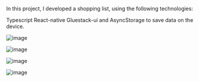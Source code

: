 In this project, I developed a shopping list, using the following technologies:

Typescript
React-native
Gluestack-ui
and AsyncStorage to save data on the device.

![image](https://github.com/user-attachments/assets/ce0beace-b2a1-4d0d-803f-58670097a1da)

![image](https://github.com/user-attachments/assets/d7740073-d0b0-4fda-9a1b-107c3be8324d)

![image](https://github.com/user-attachments/assets/9523dcab-a6a1-40c7-b1c6-4c44f3e35167)

![image](https://github.com/user-attachments/assets/68519a6f-4aed-4031-b6cb-5c77a4f96139)


